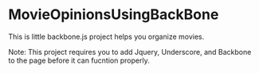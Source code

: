 MovieOpinionsUsingBackBone
==========================

This is little backbone.js project helps you organize movies.

Note: This project requires you to add Jquery, Underscore, and Backbone to the page before it can fucntion properly. 
